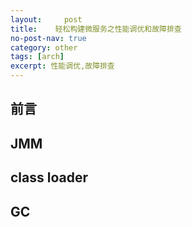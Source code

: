```yaml
---
layout:     post
title:    轻松构建微服务之性能调优和故障排查
no-post-nav: true
category: other
tags: [arch]
excerpt: 性能调优,故障排查
---
```


## 前言


## JMM

## class loader

## GC
